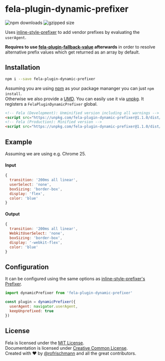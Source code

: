 # fela-plugin-dynamic-prefixer


<img alt="npm downloads" src="https://img.shields.io/npm/dm/fela-plugin-dynamic-prefixer.svg">
<img alt="gzipped size" src="https://img.shields.io/badge/gzipped-9.79kb-brightgreen.svg">

Uses [inline-style-prefixer](https://github.com/rofrischmann/inline-style-prefix-all) to add vendor prefixes by evaluating the `userAgent`.

**Requires to use [fela-plugin-fallback-value](../fela-plugin-fallback-value/) afterwards** in order to resolve alternative prefix values which get returned as an array by default.

## Installation
```sh
npm i --save fela-plugin-dynamic-prefixer
```
Assuming you are using [npm](https://www.npmjs.com) as your package mananger you can just `npm install`.<br>
Otherwise we also provide a [UMD](https://github.com/umdjs/umd). You can easily use it via [unpkg](https://unpkg.com/). It registers a  `FelaPluginDynamicPrefixer` global.
```HTML
<!-- Fela (Development): Unminified version including all warnings -->
<script src="https://unpkg.com/fela-plugin-dynamic-prefixer@1.1.0/dist/fela-plugin-dynamic-prefixer.js"></script>
<!-- Fela (Production): Minified version -->
<script src="https://unpkg.com/fela-plugin-dynamic-prefixer@1.1.0/dist/fela-plugin-dynamic-prefixer.min.js"></script>
```

## Example
Assuming we are using e.g. Chrome 25.

#### Input
```javascript
{
  transition: '200ms all linear',
  userSelect: 'none',
  boxSizing: 'border-box',
  display: 'flex',
  color: 'blue'
}
```
#### Output
```javascript
{
  transition: '200ms all linear',
  WebkitUserSelect: 'none',
  boxSizing: 'border-box',
  display: '-webkit-flex',
  color: 'blue'
}
```

## Configuration

It can be configured using the same options as [inline-style-prefixer's Prefixer](https://github.com/rofrischmann/inline-style-prefixer/blob/master/docs/API.md#configuration).

```javascript
import dynamicPrefixer from 'fela-plugin-dynamic-prefixer'

const plugin = dynamicPrefixer({
  userAgent: navigator.userAgent,
  keepUnprefixed: true
})
```

## License
Fela is licensed under the [MIT License](http://opensource.org/licenses/MIT).<br>
Documentation is licensed under [Creative Common License](http://creativecommons.org/licenses/by/4.0/).<br>
Created with ♥ by [@rofrischmann](http://rofrischmann.de) and all the great contributors.

